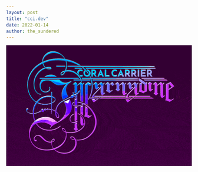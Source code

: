 ```yaml
---
layout: post
title: "cci.dev"
date: 2022-01-14
author: the_sundered
---
```


![Coral Carrier Incarnadine](/assets/images/coral-carrier-incarnadine.gif)